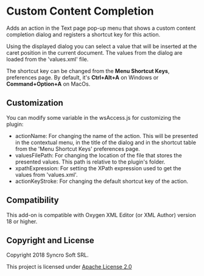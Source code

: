 # Custom Content Completion
Adds an action in the Text page pop-up menu that shows a custom content completion dialog and registers a shortcut key for this action.

Using the displayed dialog you can select a value that will be inserted at the caret position in the current document.
The values from the dialog are loaded from the 'values.xml' file.

The shortcut key can be changed from the **Menu Shortcut Keys**, preferences page. By default, it's **Ctrl+Alt+A** on Windows or **Command+Option+A** on MacOs. 

## Customization
 You can modify some variable in the wsAccess.js for customizing the plugin:
 
 - actionName: For changing the name of the action. This will be presented in the contextual menu, in the title of the dialog and in the shortcut table from the 'Menu Shortcut Keys' preferences page.
 - valuesFilePath: For changing the location of the file that stores the presented values. This path is relative to the plugin's folder.
 - xpathExpression: For setting the XPath expression used to get the values from 'values.xml'.
 - actionKeyStroke: For changing the default shortcut key of the action.
 
## Compatibility
This add-on is compatible with Oxygen XML Editor (or XML Author) version 18 or higher. 

Copyright and License
---------------------
Copyright 2018 Syncro Soft SRL.

This project is licensed under [Apache License 2.0](https://github.com/oxygenxml/wsaccess-javascript-sample-plugins/blob/master/LICENSE)